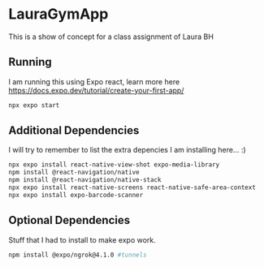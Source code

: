 # LauraGymApp
This is a show of concept for a class assignment of Laura BH

## Running
I am running this using Expo react, learn more here https://docs.expo.dev/tutorial/create-your-first-app/
```bash
npx expo start
```
## Additional Dependencies
I will try to remember to list the extra depencies I am installing here... :)
```bash
npx expo install react-native-view-shot expo-media-library
npm install @react-navigation/native
npm install @react-navigation/native-stack
npx expo install react-native-screens react-native-safe-area-context
npx expo install expo-barcode-scanner

```
## Optional Dependencies
Stuff that I had to install to make expo work.
```bash
npm install @expo/ngrok@4.1.0 #tunnels
```
